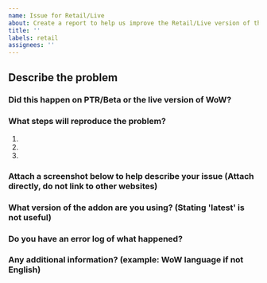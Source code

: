 ```yaml
---
name: Issue for Retail/Live
about: Create a report to help us improve the Retail/Live version of the addon.
title: ''
labels: retail
assignees: ''
---
```


## Describe the problem


### Did this happen on PTR/Beta or the live version of WoW?


### What steps will reproduce the problem?

1.  
2.  
3.  

### Attach a screenshot below to help describe your issue (Attach directly, do not link to other websites)


### What version of the addon are you using? (Stating 'latest' is not useful)


### Do you have an error log of what happened?


### Any additional information? (example: WoW language if not English)

